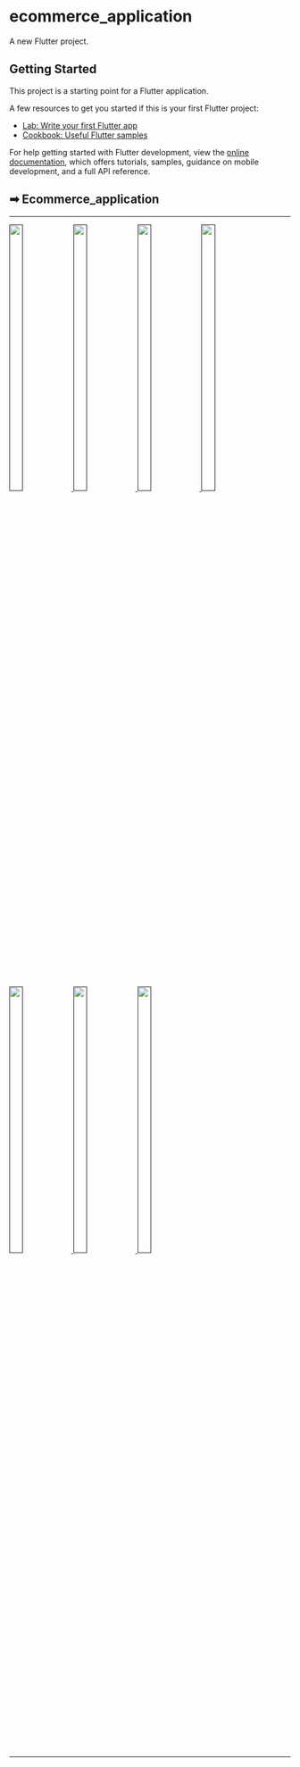 # ecommerce_application

A new Flutter project.

## Getting Started

This project is a starting point for a Flutter application.

A few resources to get you started if this is your first Flutter project:

- [Lab: Write your first Flutter app](https://docs.flutter.dev/get-started/codelab)
- [Cookbook: Useful Flutter samples](https://docs.flutter.dev/cookbook)

For help getting started with Flutter development, view the
[online documentation](https://docs.flutter.dev/), which offers tutorials,
samples, guidance on mobile development, and a full API reference.

<h2>➡ Ecommerce_application </h2>
<hr>
<p>
<a href ="">
<img src="https://github.com/Prafulpatnecha/ecommerce_application/assets/144161200/a35ec40a-c682-4467-b9d1-3114b896c0a5" width="22%" Height="35%">
  <img src="https://github.com/Prafulpatnecha/ecommerce_application/assets/144161200/f3597709-2ad0-4079-8ad3-3290bc3071d1" width="22%" Height="35%">
  <img src="https://github.com/Prafulpatnecha/ecommerce_application/assets/144161200/22a69b1b-5edf-4f6b-9679-1c40076aed22" width="22%" Height="35%">
  <img src="https://github.com/Prafulpatnecha/ecommerce_application/assets/144161200/baa78fc9-d2cf-43e5-9d26-40ceccbe2ef1" width="22%" Height="35%">
  <img src="https://github.com/Prafulpatnecha/ecommerce_application/assets/144161200/f5d90e89-7568-4db3-b431-1338375ef5be" width="22%" Height="35%">
  <img src="https://github.com/Prafulpatnecha/ecommerce_application/assets/144161200/d6cf20c5-ad99-4047-951e-1dc30457b19e" width="22%" Height="35%">
  <img src="https://github.com/Prafulpatnecha/ecommerce_application/assets/144161200/b6ef5b68-5e84-45dc-8b9f-d56eb5079b4b" width="22%" Height="35%">
</a>
</p>
<hr>
